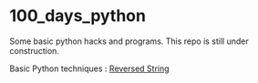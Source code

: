 # 100_days_python
Some basic python hacks and programs. This repo is still under construction.

Basic Python techniques :
[Reversed String](https://github.com/cupoglee/100_days_python/blob/main/ReversedString.ipynb)
